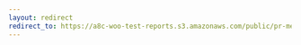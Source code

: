 ```yaml
---
layout: redirect
redirect_to: https://a8c-woo-test-reports.s3.amazonaws.com/public/pr-merge/41669/api/index.html
---
```

